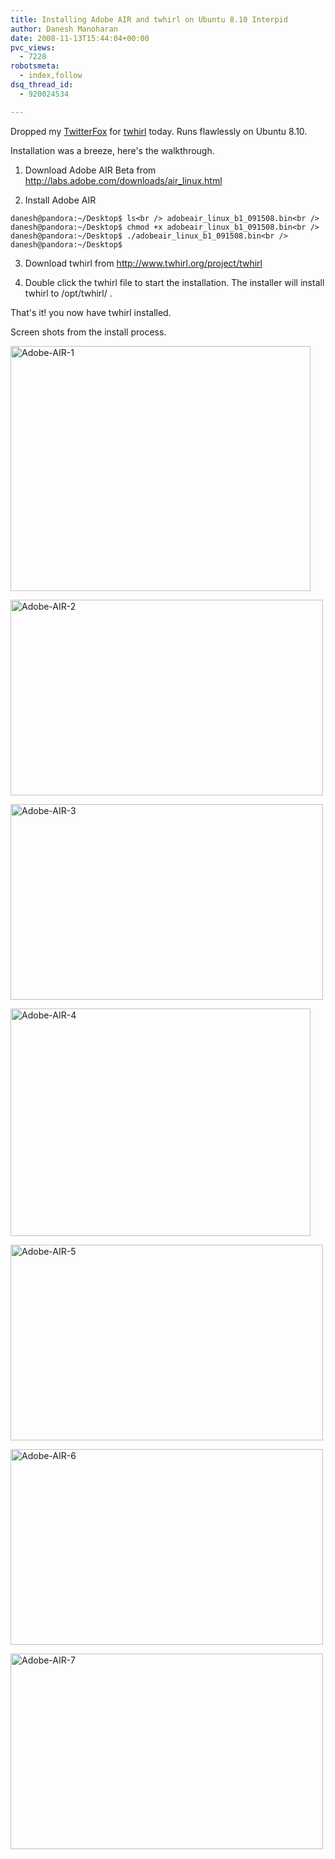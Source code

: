 ```yaml
---
title: Installing Adobe AIR and twhirl on Ubuntu 8.10 Interpid
author: Danesh Manoharan
date: 2008-11-13T15:44:04+00:00
pvc_views:
  - 7228
robotsmeta:
  - index,follow
dsq_thread_id:
  - 920024534

---
```

Dropped my [TwitterFox][1] for [twhirl][2] today. Runs flawlessly on Ubuntu 8.10.

Installation was a breeze, here's the walkthrough.

1. Download Adobe AIR Beta from <http://labs.adobe.com/downloads/air_linux.html>

2. Install Adobe AIR

`danesh@pandora:~/Desktop$ ls<br />
adobeair_linux_b1_091508.bin<br />
danesh@pandora:~/Desktop$ chmod +x adobeair_linux_b1_091508.bin<br />
danesh@pandora:~/Desktop$ ./adobeair_linux_b1_091508.bin<br />
danesh@pandora:~/Desktop$`

3. Download twhirl from <http://www.twhirl.org/project/twhirl>

4. Double click the twhirl file to start the installation. The installer will install twhirl to /opt/twhirl/ .

That's it! you now have twhirl installed.

<!--more-->

Screen shots from the install process.

[<img loading="lazy" src="http://farm4.static.flickr.com/3057/3026919861_cec1b8b7c7_o.png" alt="Adobe-AIR-1" width="480" height="392" />][3]

[<img loading="lazy" src="http://farm4.static.flickr.com/3217/3026919867_3ef97dee65.jpg" alt="Adobe-AIR-2" width="500" height="313" />][4]

[<img loading="lazy" src="http://farm4.static.flickr.com/3278/3026919871_2149e29015.jpg" alt="Adobe-AIR-3" width="500" height="313" />][5]

[<img loading="lazy" src="http://farm4.static.flickr.com/3292/3026919875_40eb19f4e9_o.png" alt="Adobe-AIR-4" width="480" height="364" />][6]

[<img loading="lazy" src="http://farm4.static.flickr.com/3196/3026919879_75a9a51b8a.jpg" alt="Adobe-AIR-5" width="500" height="313" />][7]

[<img loading="lazy" src="http://farm4.static.flickr.com/3248/3026919889_e8650d307c.jpg" alt="Adobe-AIR-6" width="500" height="313" />][8]

[<img loading="lazy" src="http://farm4.static.flickr.com/3225/3027759598_31c6e03105.jpg" alt="Adobe-AIR-7" width="500" height="313" />][9]

 [1]: https://addons.mozilla.org/en-US/firefox/addon/5081
 [2]: http://www.twhirl.org/
 [3]: http://www.flickr.com/photos/dannyportal/3026919861/ "Adobe-AIR-1 by Danesh Manoharan, on Flickr"
 [4]: http://www.flickr.com/photos/dannyportal/3026919867/ "Adobe-AIR-2 by Danesh Manoharan, on Flickr"
 [5]: http://www.flickr.com/photos/dannyportal/3026919871/ "Adobe-AIR-3 by Danesh Manoharan, on Flickr"
 [6]: http://www.flickr.com/photos/dannyportal/3026919875/ "Adobe-AIR-4 by Danesh Manoharan, on Flickr"
 [7]: http://www.flickr.com/photos/dannyportal/3026919879/ "Adobe-AIR-5 by Danesh Manoharan, on Flickr"
 [8]: http://www.flickr.com/photos/dannyportal/3026919889/ "Adobe-AIR-6 by Danesh Manoharan, on Flickr"
 [9]: http://www.flickr.com/photos/dannyportal/3027759598/ "Adobe-AIR-7 by Danesh Manoharan, on Flickr"